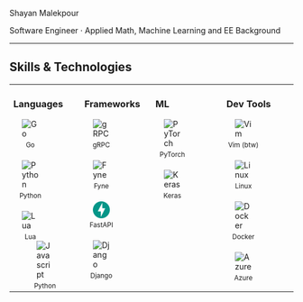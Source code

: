 Shayan Malekpour

Software Engineer · Applied Math, Machine Learning and EE Background

---

## Skills & Technologies
<table width="100%" style="border-spacing: 20px;">
<tr>
<td width="25%" valign="top">

### Languages  
<div style="display: flex; flex-wrap: wrap; gap: 20px; justify-content: flex-start; width: 100%;">
  <div style="display: flex; flex-direction: column; align-items: center; min-width: 60px;">
    <img alt="Go" width="30px" src="https://cdn.jsdelivr.net/gh/devicons/devicon/icons/go/go-original.svg" />
    <small style="margin-top: 5px;">Go</small>
  </div>

  <div style="display: flex; flex-direction: column; align-items: center; min-width: 60px;">
    <img alt="Python" width="30px" src="https://cdn.jsdelivr.net/gh/devicons/devicon/icons/python/python-original.svg" />
    <small style="margin-top: 5px;">Python</small>
  </div>
  
  <div style="display: flex; flex-direction: column; align-items: center; min-width: 60px;">
    <img alt="Lua" width="30px" src="https://cdn.jsdelivr.net/gh/devicons/devicon/icons/lua/lua-original.svg" />
    <small style="margin-top: 5px;">Lua</small>
  </div>
</div>

  <div style="display: flex; flex-direction: column; align-items: center; min-width: 60px;">
    <img alt="Javascript" width="30px" src="https://cdn.jsdelivr.net/gh/devicons/devicon@latest/icons/javascript/javascript-original.svg" />
    <small style="margin-top: 5px;">Python</small>
  </div>

</td>
<td width="25%" valign="top">

### Frameworks
<div style="display: flex; flex-wrap: wrap; gap: 20px; justify-content: flex-start; width: 100%;">
  <div style="display: flex; flex-direction: column; align-items: center; min-width: 60px;">
    <img alt="gRPC" width="30px" src="https://cdn.jsdelivr.net/gh/devicons/devicon@latest/icons/grpc/grpc-original.svg" />
    <small style="margin-top: 5px;">gRPC</small>
  </div>
  <div style="display: flex; flex-direction: column; align-items: center; min-width: 60px;">
    <img alt="Fyne" width="30px" src="https://fyne.io/img/transparent.png" />
    <small style="margin-top: 5px;">Fyne</small>
  </div>
  <div style="display: flex; flex-direction: column; align-items: center; min-width: 60px;">
    <img alt="FastAPI" width="30px" src="https://raw.githubusercontent.com/devicons/devicon/master/icons/fastapi/fastapi-original.svg" />
    <small style="margin-top: 5px;">FastAPI</small>
  </div>
  <div style="display: flex; flex-direction: column; align-items: center; min-width: 60px;">
    <img alt="Django" width="30px" src="https://cdn.jsdelivr.net/gh/devicons/devicon/icons/django/django-plain.svg" />
    <small style="margin-top: 5px;">Django</small>
  </div>
</div>

</td>
<td width="25%" valign="top">

### ML
<div style="display: flex; flex-wrap: wrap; gap: 20px; justify-content: flex-start; width: 100%;">
  <div style="display: flex; flex-direction: column; align-items: center; min-width: 60px;">
    <img alt="PyTorch" width="30px" src="https://cdn.jsdelivr.net/gh/devicons/devicon/icons/pytorch/pytorch-original.svg" />
    <small style="margin-top: 5px;">PyTorch</small>
  </div>
  <div style="display: flex; flex-direction: column; align-items: center; min-width: 60px;">
    <img alt="Keras" width="30px" src="https://cdn.jsdelivr.net/gh/devicons/devicon/icons/keras/keras-original.svg" />
    <small style="margin-top: 5px;">Keras</small>
  </div>
</td>
<td width="25%" valign="top">

### Dev Tools  
<div style="display: flex; flex-wrap: wrap; gap: 20px; justify-content: flex-start; width: 100%;">
  <div style="display: flex; flex-direction: column; align-items: center; min-width: 60px;">
    <img alt="Vim" width="30px" src="https://cdn.jsdelivr.net/gh/devicons/devicon/icons/vim/vim-original.svg" />
    <small style="margin-top: 5px;">Vim (btw)</small>
  </div>
  <div style="display: flex; flex-direction: column; align-items: center; min-width: 60px;">
    <img alt="Linux" width="30px" src="https://cdn.jsdelivr.net/gh/devicons/devicon/icons/linux/linux-original.svg" />
    <small style="margin-top: 5px;">Linux</small>
  </div>
  <div style="display: flex; flex-direction: column; align-items: center; min-width: 60px;">
    <img alt="Docker" width="30px" src="https://cdn.jsdelivr.net/gh/devicons/devicon/icons/docker/docker-original.svg" />
    <small style="margin-top: 5px;">Docker</small>
  </div>
  <div style="display: flex; flex-direction: column; align-items: center; min-width: 60px;">
    <img alt="Azure" width="30px" src="https://cdn.jsdelivr.net/gh/devicons/devicon/icons/azure/azure-original.svg" />
    <small style="margin-top: 5px;">Azure</small>
  </div>
</div>

</td>
</tr>
</table>

